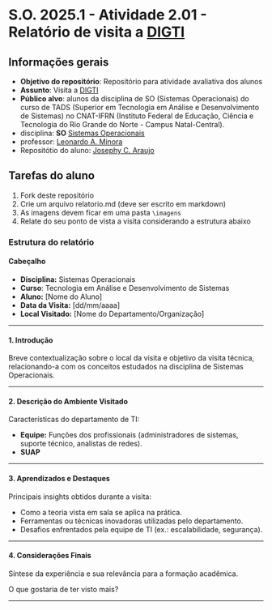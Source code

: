 # S.O. 2025.1 - Atividade 2.01 - Relatório de visita a [DIGTI](https://portal.ifrn.edu.br/institucional/tecnologia-da-informacao/)

## Informações gerais

- **Objetivo do repositório**: Repositório para atividade avaliativa dos alunos
- **Assunto**: Visita a [DIGTI](https://portal.ifrn.edu.br/institucional/tecnologia-da-informacao/)
- **Público alvo**: alunos da disciplina de SO (Sistemas Operacionais) do curso de TADS (Superior em Tecnologia em Análise e Desenvolvimento de Sistemas) no CNAT-IFRN (Instituto Federal de Educação, Ciência e Tecnologia do Rio Grande do Norte - Campus Natal-Central).
- disciplina: **SO** [Sistemas Operacionais](https://github.com/sistemas-operacionais/)
- professor: [Leonardo A. Minora](https://github.com/leonardo-minora)
- Repositótio do aluno: [Josephy C. Araujo](https://github.com/josephyaraujo)

## Tarefas do aluno

1. Fork deste repositório
2. Crie um arquivo relatorio.md (deve ser escrito em markdown)
3. As imagens devem ficar em uma pasta `\imagens`
4. Relate do seu ponto de vista a visita considerando a estrutura abaixo

### Estrutura do relatório

#### Cabeçalho
- **Disciplina:** Sistemas Operacionais 
- **Curso**: Tecnologia em Análise e Desenvolvimento de Sistemas
- **Aluno:** [Nome do Aluno]
- **Data da Visita:** [dd/mm/aaaa]
- **Local Visitado:** [Nome do Departamento/Organização]

---
#### **1. Introdução**  
Breve contextualização sobre o local da visita e objetivo da visita técnica, relacionando-a com os conceitos estudados na disciplina de Sistemas Operacionais.

---

#### **2. Descrição do Ambiente Visitado**  
Características do departamento de TI:  
- **Equipe:** Funções dos profissionais (administradores de sistemas, suporte técnico, analistas de redes).  
- **SUAP**

---

#### **3. Aprendizados e Destaques**  
Principais insights obtidos durante a visita:  
- Como a teoria vista em sala se aplica na prática.  
- Ferramentas ou técnicas inovadoras utilizadas pelo departamento.  
- Desafios enfrentados pela equipe de TI (ex.: escalabilidade, segurança).  

---

#### **4. Considerações Finais**  
Síntese da experiência e sua relevância para a formação acadêmica.

O que gostaria de ter visto mais?

---
